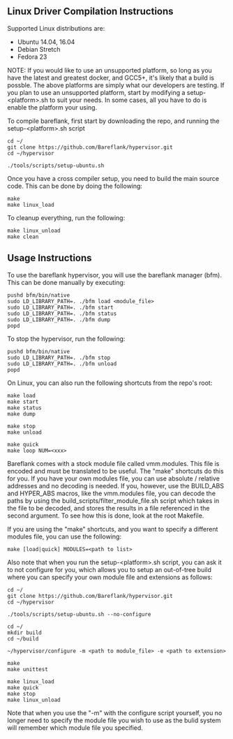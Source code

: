 ## Linux Driver Compilation Instructions

Supported Linux distributions are:
- Ubuntu 14.04, 16.04
- Debian Stretch
- Fedora 23

NOTE: If you would like to use an unsupported platform, so long as you have
the latest and greatest docker, and GCC5+, it's likely that a build is
possble. The above platforms are simply what our developers are testing.
If you plan to use an unsupported platform, start by modifying a
setup-\<platform\>.sh to suit your needs. In some cases, all you have to
do is enable the platform your using.

To compile bareflank, first start by downloading the repo, and running the
setup-\<platform\>.sh script

```
cd ~/
git clone https://github.com/Bareflank/hypervisor.git
cd ~/hypervisor

./tools/scripts/setup-ubuntu.sh
```

Once you have a cross compiler setup, you need to build the main source code.
This can be done by doing the following:

```
make
make linux_load
```

To cleanup everything, run the following:

```
make linux_unload
make clean
```

## Usage Instructions

To use the bareflank hypervisor, you will use the bareflank manager (bfm).
This can be done manually by executing:

```
pushd bfm/bin/native
sudo LD_LIBRARY_PATH=. ./bfm load <module_file>
sudo LD_LIBRARY_PATH=. ./bfm start
sudo LD_LIBRARY_PATH=. ./bfm status
sudo LD_LIBRARY_PATH=. ./bfm dump
popd
```

To stop the hypervisor, run the following:

```
pushd bfm/bin/native
sudo LD_LIBRARY_PATH=. ./bfm stop
sudo LD_LIBRARY_PATH=. ./bfm unload
popd
```

On Linux, you can also run the following shortcuts from the repo's root:

```
make load
make start
make status
make dump

make stop
make unload

make quick
make loop NUM=<xxx>
```

Bareflank comes with a stock module file called vmm.modules. This file is
encoded and must be translated to be useful. The "make" shortcuts do this
for you. If you have your own modules file, you can use absolute / relative
addresses and no decoding is needed. If you, however, use the BUILD_ABS and
HYPER_ABS macros, like the vmm.modules file, you can decode the paths by
using the build_scripts/filter_module_file.sh script which takes in the file
to be decoded, and stores the results in a file referenced in the second
argument. To see how this is done, look at the root Makefile.

If you are using the "make" shortcuts, and you want to specify a different
modules file, you can use the following:

```
make [load|quick] MODULES=<path to list>
```

Also note that when you run the setup-\<platform\>.sh script, you can ask it
to not configure for you, which allows you to setup an out-of-tree build
where you can specify your own module file and extensions as follows:

```
cd ~/
git clone https://github.com/Bareflank/hypervisor.git
cd ~/hypervisor

./tools/scripts/setup-ubuntu.sh --no-configure

cd ~/
mkdir build
cd ~/build

~/hypervisor/configure -m <path to module_file> -e <path to extension>

make
make unittest

make linux_load
make quick
make stop
make linux_unload

```

Note that when you use the "-m" with the configure script yourself, you no
longer need to specify the module file you wish to use as the bulid system
will remember which module file you specified.

